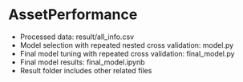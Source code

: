 # AssetPerformance

- Processed data: result/all_info.csv
- Model selection with repeated nested cross validation: model.py
- Final model tuning with repeated cross validation: final_model.py
- Final model results: final_model.ipynb 
- Result folder includes other related files
